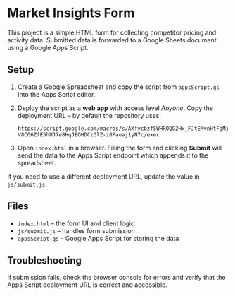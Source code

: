 # Market Insights Form

This project is a simple HTML form for collecting competitor pricing and activity data. Submitted data is forwarded to a Google Sheets document using a Google Apps Script.

## Setup

1. Create a Google Spreadsheet and copy the script from `appsScript.gs` into the Apps Script editor.
2. Deploy the script as a **web app** with access level *Anyone*. Copy the deployment URL – by default the repository uses:

   `https://script.google.com/macros/s/AKfycbzfSWHROQG2Hx_FJtEMvnHtFgMjV8CG6ZfE5hUJ7e8HqJEOHDCzGlZ-i8Pauaj1yN7c/exec`

3. Open `index.html` in a browser. Filling the form and clicking **Submit** will send the data to the Apps Script endpoint which appends it to the spreadsheet.

If you need to use a different deployment URL, update the value in `js/submit.js`.

## Files

- `index.html` – the form UI and client logic
- `js/submit.js` – handles form submission
- `appsScript.gs` – Google Apps Script for storing the data

## Troubleshooting

If submission fails, check the browser console for errors and verify that the Apps Script deployment URL is correct and accessible.
